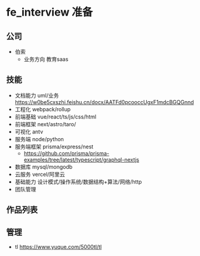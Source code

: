 # fe_interview 准备

## 公司
- 伯索
  - 业务方向 
    教育saas


## 技能
- 文档能力 uml/业务
  https://w0be5cxszhi.feishu.cn/docx/AATFd0pcooccUgxF1mdcBGQGnnd
- 工程化 webpack/rollup
- 前端基础 vue/react/ts/js/css/html
- 前端框架 next/astro/taro/
- 可视化 antv
- 服务端  node/python
- 服务端框架 prisma/express/nest
  - https://github.com/prisma/prisma-examples/tree/latest/typescript/graphql-nextjs
- 数据库 mysql/mongodb
- 云服务  vercel/阿里云
- 基础能力 设计模式/操作系统/数据结构+算法/网络/http
- 团队管理

## 作品列表

## 管理
- tl  https://www.yuque.com/5000tl/tl


## 